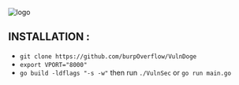 ![logo](https://github.com/burpOverflow/VulnDoge/blob/master/media/logo2.png)


## INSTALLATION :
* `git clone https://github.com/burpOverflow/VulnDoge`
* `export VPORT="8000"`
* `go build -ldflags "-s -w"` then run `./VulnSec` or `go run main.go`

